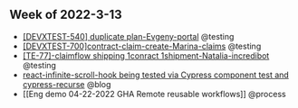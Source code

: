 ## Week of 2022-3-13
-   [[DEVXTEST-540] duplicate plan-Evgeny-portal](https://github.com/helloextend/client/pull/3463#event-6248326925) @testing
-   [[DEVXTEST-700]contract-claim-create-Marina-claims](https://github.com/helloextend/node-core/pull/8474) @testing
-   [[TE-77]-claimflow shipping 1conract 1shipment-Natalia-incredibot](https://github.com/helloextend/node-core/pull/8470#event-6253174658) @testing
-   [react-infinite-scroll-hook being tested via Cypress component test and cypress-recurse](https://www.youtube.com/watch?v=XwjQdJmXoOY&t=785s) @blog
-   [[Eng demo 04-22-2022 GHA Remote reusable workflows]] @process